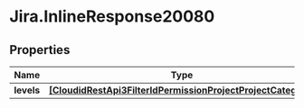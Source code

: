 # Jira.InlineResponse20080

## Properties

Name | Type | Description | Notes
------------ | ------------- | ------------- | -------------
**levels** | [**[CloudidRestApi3FilterIdPermissionProjectProjectCategory]**](CloudidRestApi3FilterIdPermissionProjectProjectCategory.md) |  | 


